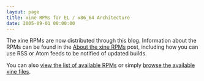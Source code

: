 ```yaml
---
layout: page
title: xine RPMs for EL / x86_64 Architecture
date: 2005-09-01 00:00:00
---
```

The xine RPMs are now distributed through this blog. Information about the RPMs can be found in the [About the xine RPMs][abt] post, including how you can use RSS or Atom feeds to be notified of updated builds.

You can also [view the list of available RPMs][list] or simply [browse the available xine files][browse].


[abt]: /2005/about-the-xine-rpms.html "About the xine RPMs &bull; The Bit Badger Blog"
[list]: /category/hosted-64-bit-software/xine-rpms/ "&ldquo;xine RPMs&rdquo; Category &bull; The Bit Badger Blog"
[browse]: //hosted.djs-consulting.com/software/xine "xine RPMs &bull; Bit Badger Solutions Software Repository"
